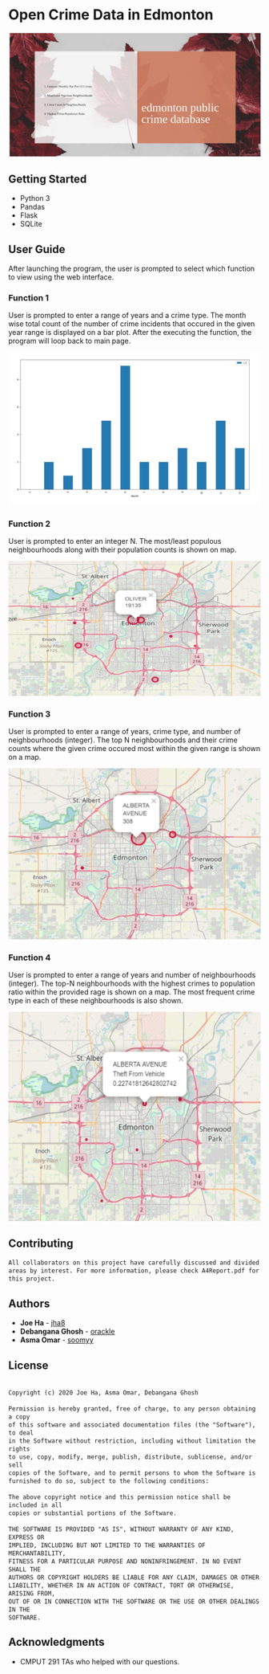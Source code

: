 # Open Crime Data in Edmonton
![](https://github.com/jha8/opendataproject/blob/master/images/MainInterface.png)

## Getting Started
- Python 3
- Pandas
- Flask
- SQLite

## User Guide
After launching the program, the user is prompted to select which function to view using the web interface.

### Function 1
User is prompted to enter a range of years and a crime type. The month wise total count of the number of crime incidents that occured in the given year range is displayed on a bar plot. After the executing the function, the program will loop back to main page.

![](https://github.com/jha8/opendataproject/blob/master/images/Q1-2.png)
### Function 2
User is prompted to enter an integer N. The most/least populous neighbourhoods along with their population counts is shown on map. 

![](https://github.com/jha8/opendataproject/blob/master/images/Q2-2.png)
### Function 3
User is prompted to enter a range of years, crime type, and number of neighbourhoods (integer). The top N neighbourhoods and their crime counts where the given crime occured most within the given range is shown on a map.

![](https://github.com/jha8/opendataproject/blob/master/images/Q3-2.png)
### Function 4
User is prompted to enter a range of years and number of neighbourhoods (integer). The top-N neighbourhoods with the highest crimes to population ratio within the provided rage is shown on a map. The most frequent crime type in each of these neighbourhoods is also shown.

![](https://github.com/jha8/opendataproject/blob/master/images/Q4-2.png)


## Contributing

```
All collaborators on this project have carefully discussed and divided areas by interest. For more information, please check A4Report.pdf for this project.
```

## Authors
* **Joe Ha**           - [jha8](https://github.com/jha8)
* **Debangana Ghosh**  - [orackle](https://github.com/orackle)
* **Asma Omar**  - [soomyy](https://github.com/soomyy)

## License
```MIT License

Copyright (c) 2020 Joe Ha, Asma Omar, Debangana Ghosh

Permission is hereby granted, free of charge, to any person obtaining a copy
of this software and associated documentation files (the "Software"), to deal
in the Software without restriction, including without limitation the rights
to use, copy, modify, merge, publish, distribute, sublicense, and/or sell
copies of the Software, and to permit persons to whom the Software is
furnished to do so, subject to the following conditions:

The above copyright notice and this permission notice shall be included in all
copies or substantial portions of the Software.

THE SOFTWARE IS PROVIDED "AS IS", WITHOUT WARRANTY OF ANY KIND, EXPRESS OR
IMPLIED, INCLUDING BUT NOT LIMITED TO THE WARRANTIES OF MERCHANTABILITY,
FITNESS FOR A PARTICULAR PURPOSE AND NONINFRINGEMENT. IN NO EVENT SHALL THE
AUTHORS OR COPYRIGHT HOLDERS BE LIABLE FOR ANY CLAIM, DAMAGES OR OTHER
LIABILITY, WHETHER IN AN ACTION OF CONTRACT, TORT OR OTHERWISE, ARISING FROM,
OUT OF OR IN CONNECTION WITH THE SOFTWARE OR THE USE OR OTHER DEALINGS IN THE
SOFTWARE.
```
## Acknowledgments
* CMPUT 291 TAs who helped with our questions.
